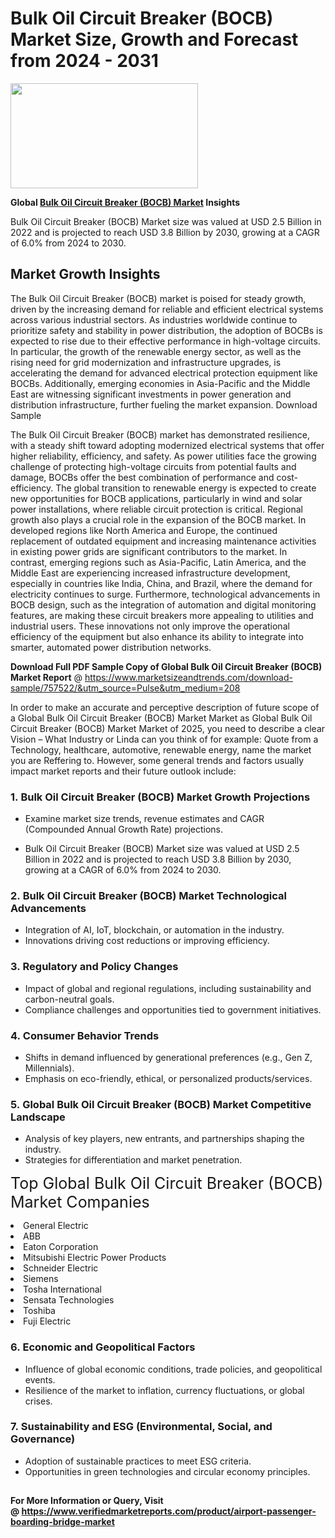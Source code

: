 <H1>Bulk Oil Circuit Breaker (BOCB) Market Size, Growth and Forecast from 2024 - 2031</H1><img class="aligncenter size-medium wp-image-584254" src="https://thirdeyenews.in/wp-content/uploads/2024/09/Global-Market-Research-300x168.jpeg" alt="" width="300" height="168" /><p><strong>Global&nbsp;<a href="https://www.marketsizeandtrends.com/download-sample/757522/&amp;utm_source=Pulse&amp;utm_medium=208">Bulk Oil Circuit Breaker (BOCB) Market</a> Insights</strong></p><p>Bulk Oil Circuit Breaker (BOCB) Market size was valued at USD 2.5 Billion in 2022 and is projected to reach USD 3.8 Billion by 2030, growing at a CAGR of 6.0% from 2024 to 2030.</p><p><h2>Market Growth Insights</h2> <p>The Bulk Oil Circuit Breaker (BOCB) market is poised for steady growth, driven by the increasing demand for reliable and efficient electrical systems across various industrial sectors. As industries worldwide continue to prioritize safety and stability in power distribution, the adoption of BOCBs is expected to rise due to their effective performance in high-voltage circuits. In particular, the growth of the renewable energy sector, as well as the rising need for grid modernization and infrastructure upgrades, is accelerating the demand for advanced electrical protection equipment like BOCBs. Additionally, emerging economies in Asia-Pacific and the Middle East are witnessing significant investments in power generation and distribution infrastructure, further fueling the market expansion. Download Sample </p> <p>The Bulk Oil Circuit Breaker (BOCB) market has demonstrated resilience, with a steady shift toward adopting modernized electrical systems that offer higher reliability, efficiency, and safety. As power utilities face the growing challenge of protecting high-voltage circuits from potential faults and damage, BOCBs offer the best combination of performance and cost-efficiency. The global transition to renewable energy is expected to create new opportunities for BOCB applications, particularly in wind and solar power installations, where reliable circuit protection is critical. Regional growth also plays a crucial role in the expansion of the BOCB market. In developed regions like North America and Europe, the continued replacement of outdated equipment and increasing maintenance activities in existing power grids are significant contributors to the market. In contrast, emerging regions such as Asia-Pacific, Latin America, and the Middle East are experiencing increased infrastructure development, especially in countries like India, China, and Brazil, where the demand for electricity continues to surge. Furthermore, technological advancements in BOCB design, such as the integration of automation and digital monitoring features, are making these circuit breakers more appealing to utilities and industrial users. These innovations not only improve the operational efficiency of the equipment but also enhance its ability to integrate into smarter, automated power distribution networks. </p><p><span class=""><strong>Download Full PDF Sample Copy of Global Bulk Oil Circuit Breaker (BOCB) Market Report</strong> @ <a href="https://www.marketsizeandtrends.com/download-sample/757522/&amp;utm_source=Pulse&amp;utm_medium=208" target="_blank">https://www.marketsizeandtrends.com/download-sample/757522/&amp;utm_source=Pulse&amp;utm_medium=208</a></span></p><p>In order to make an accurate and perceptive description of future scope of a Global&nbsp;Bulk Oil Circuit Breaker (BOCB) Market Market as Global&nbsp;Bulk Oil Circuit Breaker (BOCB) Market Market of 2025, you need to describe a clear Vision &ndash; What Industry or Linda can you think of for example: Quote from a Technology, healthcare, automotive, renewable energy, name the market you are Reffering to. However, some general trends and factors usually impact market reports and their future outlook include:</p><h3>1.&nbsp;<strong>Bulk Oil Circuit Breaker (BOCB) Market Growth Projections</strong></h3><ul><li>Examine market size trends, revenue estimates and CAGR (Compounded Annual Growth Rate) projections.</li><li><p>Bulk Oil Circuit Breaker (BOCB) Market size was valued at USD 2.5 Billion in 2022 and is projected to reach USD 3.8 Billion by 2030, growing at a CAGR of 6.0% from 2024 to 2030.</p></li></ul><h3>2.&nbsp;<strong>Bulk Oil Circuit Breaker (BOCB) Market Technological Advancements</strong></h3><ul><li>Integration of AI, IoT, blockchain, or automation in the industry.</li><li>Innovations driving cost reductions or improving efficiency.</li></ul><h3>3.&nbsp;<strong>Regulatory and Policy Changes</strong></h3><ul><li>Impact of global and regional regulations, including sustainability and carbon-neutral goals.</li><li>Compliance challenges and opportunities tied to government initiatives.</li></ul><h3>4.&nbsp;<strong>Consumer Behavior Trends</strong></h3><ul><li>Shifts in demand influenced by generational preferences (e.g., Gen Z, Millennials).</li><li>Emphasis on eco-friendly, ethical, or personalized products/services.</li></ul><h3>5.&nbsp;<strong>Global Bulk Oil Circuit Breaker (BOCB) Market Competitive Landscape</strong></h3><ul><li>Analysis of key players, new entrants, and partnerships shaping the industry.</li><li>Strategies for differentiation and market penetration.</li></ul><p data-pm-slice="1 1 []"><span style="color: inherit; font-family: inherit; font-size: 25px;">Top Global Bulk Oil Circuit Breaker (BOCB) Market Companies</span></p><div class="" data-test-id=""><p><li>General Electric</li><li> ABB</li><li> Eaton Corporation</li><li> Mitsubishi Electric Power Products</li><li> Schneider Electric</li><li> Siemens</li><li> Tosha International</li><li> Sensata Technologies</li><li> Toshiba</li><li> Fuji Electric</li></p></div><h3>6.&nbsp;<strong>Economic and Geopolitical Factors</strong></h3><ul><li>Influence of global economic conditions, trade policies, and geopolitical events.</li><li>Resilience of the market to inflation, currency fluctuations, or global crises.</li></ul><h3>7.&nbsp;<strong>Sustainability and ESG (Environmental, Social, and Governance)</strong></h3><ul><li>Adoption of sustainable practices to meet ESG criteria.</li><li>Opportunities in green technologies and circular economy principles.</li></ul><h2><strong style="font-size: 14px;">For More Information or Query, Visit @&nbsp;</strong><a style="background-color: #ffffff; font-size: 14px;" href="https://www.marketsizeandtrends.com/report/bulk-oil-circuit-breaker-bocb-market/" target="_blank">https://www.verifiedmarketreports.com/product/airport-passenger-boarding-bridge-market</a></h2>
